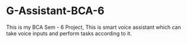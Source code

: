 # G-Assistant-BCA-6
This is my BCA Sem - 6 Project, This is smart voice assistant which can take voice inputs and perform tasks according to it.
